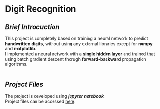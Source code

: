 # Digit Recognition

## *Brief Introcuction*
This project is completely based on training a neural network to predict **handwritten digits**, without using any external libraries except for **numpy**  and **matplotlib**. <br>
I implemented a neural network with a **single hidden layer** and trained that using batch gradient descent thorugh **forward-backward** propagation algorithms. <br> <br>

## *Project Files*
The project is developed using ***jupyter notebook*** <br>
Project files can be accessed [here](https://github.com/23-ryan/Digit-Recognition/blob/main/Untitled.ipynb).



